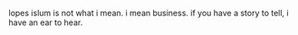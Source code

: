 lopes islum is not what i mean. i mean business.
if you have a story to tell, i have an ear to hear.
